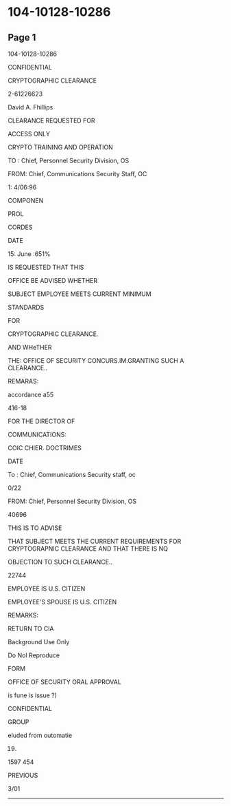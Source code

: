 # 104-10128-10286

## Page 1

104-10128-10286

CONFIDENTIAL

CRYPTOGRAPHIC CLEARANCE

2-61226623

David A. Fhillips

CLEARANCE REQUESTED FOR

ACCESS ONLY

CRYPTO TRAINING AND OPERATION

TO : Chief, Personnel Security Division, OS

FROM: Chief, Communications Security Staff, OC

1: 4/06:96

COMPONEN

PROL

CORDES

DATE

15: June :651%

IS REQUESTED THAT THIS

OFFICE BE ADVISED WHETHER

SUBJECT EMPLOYEE MEETS CURRENT MINIMUM

STANDARDS

FOR

CRYPTOGRAPHIC CLEARANCE.

AND WHeTHER

THE: OFFICE OF SECURITY CONCURS.IM.GRANTING SUCH A CLEARANCE..

REMARAS:

accordance a55

416-18

FOR THE DIRECTOR OF

COMMUNICATIONS:

COIC CHIER. DOCTRIMES

DATE

To : Chief, Communications Security staff, oc

0/22

FROM: Chief, Personnel Security Division, OS

40696

THIS IS TO ADVISE

THAT SUBJECT MEETS THE CURRENT REQUIREMENTS FOR CRYPTOGRAPNIC CLEARANCE AND THAT THERE IS NQ

OBJECTION TO SUCH CLEARANCE..

22744

EMPLOYEE IS U.S. CITIZEN

EMPLOYEE'S SPOUSE IS U.S. CITIZEN

REMARKS:

RETURN TO CIA

Background Use Only

Do Nol Reproduce

FORM

OFFICE OF SECURITY ORAL APPROVAL

is fune is issue ?)

CONFIDENTIAL

GROUP

eluded from outomatie

19)

1597 454

PREVIOUS

3/01

---

